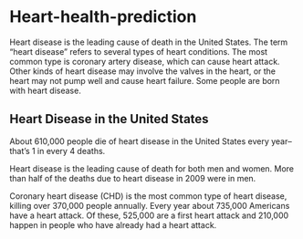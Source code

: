 # Heart-health-prediction

Heart disease is the leading cause of death in the United States. The term “heart disease” refers to several types of heart conditions. The most common type is coronary artery disease, which can cause heart attack. Other kinds of heart disease may involve the valves in the heart, or the heart may not pump well and cause heart failure. Some people are born with heart disease.

## Heart Disease in the United States

About 610,000 people die of heart disease in the United States every year–that’s 1 in every 4 deaths.

Heart disease is the leading cause of death for both men and women. More than half of the deaths due to heart disease in 2009 were in men.

Coronary heart disease (CHD) is the most common type of heart disease, killing over 370,000 people annually. Every year about 735,000 Americans have a heart attack. Of these, 525,000 are a first heart attack and 210,000 happen in people who have already had a heart attack.
